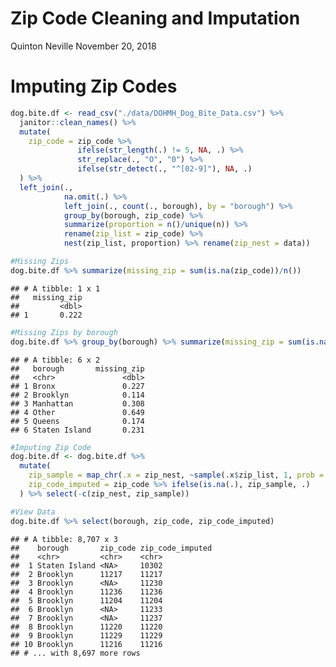 Zip Code Cleaning and Imputation
================
Quinton Neville
November 20, 2018

Imputing Zip Codes
==================

``` r
dog.bite.df <- read_csv("./data/DOHMH_Dog_Bite_Data.csv") %>%
  janitor::clean_names() %>%
  mutate(
    zip_code = zip_code %>% 
               ifelse(str_length(.) != 5, NA, .) %>% 
               str_replace(., "O", "0") %>% 
               ifelse(str_detect(., "^[02-9]"), NA, .)
  ) %>%
  left_join(.,
            na.omit(.) %>% 
            left_join(., count(., borough), by = "borough") %>% 
            group_by(borough, zip_code) %>%
            summarize(proportion = n()/unique(n)) %>% 
            rename(zip_list = zip_code) %>%
            nest(zip_list, proportion) %>% rename(zip_nest = data))

#Missing Zips
dog.bite.df %>% summarize(missing_zip = sum(is.na(zip_code))/n())
```

    ## # A tibble: 1 x 1
    ##   missing_zip
    ##         <dbl>
    ## 1       0.222

``` r
#Missing Zips by borough
dog.bite.df %>% group_by(borough) %>% summarize(missing_zip = sum(is.na(zip_code))/n())
```

    ## # A tibble: 6 x 2
    ##   borough       missing_zip
    ##   <chr>               <dbl>
    ## 1 Bronx               0.227
    ## 2 Brooklyn            0.114
    ## 3 Manhattan           0.308
    ## 4 Other               0.649
    ## 5 Queens              0.174
    ## 6 Staten Island       0.231

``` r
#Imputing Zip Code
dog.bite.df <- dog.bite.df %>%
  mutate(
    zip_sample = map_chr(.x = zip_nest, ~sample(.x$zip_list, 1, prob = .x$proportion)),
    zip_code_imputed = zip_code %>% ifelse(is.na(.), zip_sample, .)
  ) %>% select(-c(zip_nest, zip_sample))

#View Data
dog.bite.df %>% select(borough, zip_code, zip_code_imputed)
```

    ## # A tibble: 8,707 x 3
    ##    borough       zip_code zip_code_imputed
    ##    <chr>         <chr>    <chr>           
    ##  1 Staten Island <NA>     10302           
    ##  2 Brooklyn      11217    11217           
    ##  3 Brooklyn      <NA>     11230           
    ##  4 Brooklyn      11236    11236           
    ##  5 Brooklyn      11204    11204           
    ##  6 Brooklyn      <NA>     11233           
    ##  7 Brooklyn      <NA>     11237           
    ##  8 Brooklyn      11220    11220           
    ##  9 Brooklyn      11229    11229           
    ## 10 Brooklyn      11216    11216           
    ## # ... with 8,697 more rows
